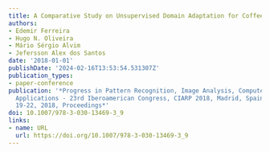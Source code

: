 ```yaml
---
title: A Comparative Study on Unsupervised Domain Adaptation for Coffee Crop Mapping
authors:
- Edemir Ferreira
- Hugo N. Oliveira
- Mário Sérgio Alvim
- Jefersson Alex dos Santos
date: '2018-01-01'
publishDate: '2024-02-16T13:53:54.531307Z'
publication_types:
- paper-conference
publication: '*Progress in Pattern Recognition, Image Analysis, Computer Vision, and
  Applications - 23rd Iberoamerican Congress, CIARP 2018, Madrid, Spain, November
  19-22, 2018, Proceedings*'
doi: 10.1007/978-3-030-13469-3_9
links:
- name: URL
  url: https://doi.org/10.1007/978-3-030-13469-3_9
---
```

